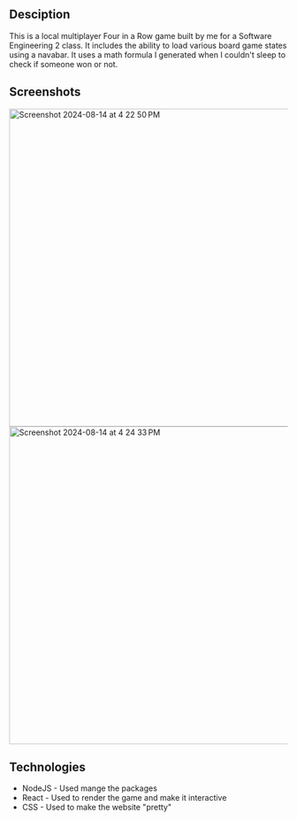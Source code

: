 ## Desciption 
This is a local multiplayer Four in a Row game built by me for a Software Engineering 2 class. It includes the ability to load various board game states using a navabar. It uses a math formula I generated when I couldn't sleep to check if someone won or not. 

## Screenshots
<img width="574" alt="Screenshot 2024-08-14 at 4 22 50 PM" src="https://github.com/user-attachments/assets/a4d29228-30ac-49cd-9635-dd59c7be3403">
<img width="574" alt="Screenshot 2024-08-14 at 4 24 33 PM" src="https://github.com/user-attachments/assets/dee2337f-3891-4b8e-a435-07c3373e2d74">

## Technologies
- NodeJS - Used mange the packages
- React - Used to render the game and make it interactive
- CSS - Used to make the website "pretty"

